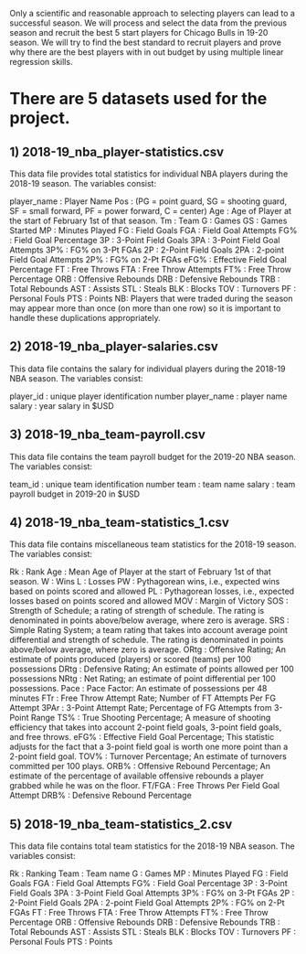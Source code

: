 Only a scientific and reasonable approach to selecting players can lead to a successful season. We will process and select the data from the previous season and recruit the best 5 start players for Chicago Bulls in 19-20 season.
We will try to find the best standard to recruit players and prove why there are the best players with in out budget by using multiple linear regression skills.



# There are 5 datasets used for the project.

## 1) 2018-19_nba_player-statistics.csv  
This data file provides total statistics for individual NBA players during the 2018-19 season. The variables consist:

player_name : Player Name
Pos :  (PG = point guard, SG = shooting guard, SF = small forward, PF = power forward, C = center) 
Age : Age of Player at the start of February 1st of that season.
Tm : Team
G : Games
GS : Games Started
MP : Minutes Played
FG : Field Goals
FGA : Field Goal Attempts
FG% : Field Goal Percentage
3P : 3-Point Field Goals
3PA : 3-Point Field Goal Attempts
3P% : FG% on 3-Pt FGAs
2P : 2-Point Field Goals
2PA : 2-point Field Goal Attempts
2P% : FG% on 2-Pt FGAs
eFG% : Effective Field Goal Percentage
FT : Free Throws
FTA : Free Throw Attempts
FT% : Free Throw Percentage
ORB : Offensive Rebounds
DRB : Defensive Rebounds
TRB : Total Rebounds
AST : Assists
STL : Steals
BLK : Blocks
TOV : Turnovers
PF : Personal Fouls
PTS : Points
NB: Players that were traded during the season may appear more than once (on more than one row) so it is important to handle these duplications appropriately.

 

## 2) 2018-19_nba_player-salaries.csv 
This data file contains the salary for individual players during the 2018-19 NBA season. The variables consist:

 player_id : unique player identification number
player_name : player name
salary : year salary in $USD
 

## 3) 2018-19_nba_team-payroll.csv 
This data file contains the team payroll budget for the 2019-20 NBA season. The variables consist:

team_id : unique team identification number
team : team name
salary : team payroll budget in 2019-20 in $USD
 

## 4) 2018-19_nba_team-statistics_1.csv 
This data file contains miscellaneous team statistics for the 2018-19 season. The variables consist:

Rk : Rank
Age : Mean Age of Player at the start of February 1st of that season.
W : Wins
L : Losses
PW : Pythagorean wins, i.e., expected wins based on points scored and allowed
PL : Pythagorean losses, i.e., expected losses based on points scored and allowed
MOV : Margin of Victory
SOS : Strength of Schedule; a rating of strength of schedule. The rating is denominated in points above/below average, where zero is average.
SRS : Simple Rating System; a team rating that takes into account average point differential and strength of schedule. The rating is denominated in points above/below average, where zero is average.
ORtg : Offensive Rating; An estimate of points produced (players) or scored (teams) per 100 possessions
DRtg : Defensive Rating; An estimate of points allowed per 100 possessions
NRtg : Net Rating; an estimate of point differential per 100 possessions.
Pace : Pace Factor: An estimate of possessions per 48 minutes
FTr : Free Throw Attempt Rate; Number of FT Attempts Per FG Attempt
3PAr : 3-Point Attempt Rate; Percentage of FG Attempts from 3-Point Range
TS% : True Shooting Percentage; A measure of shooting efficiency that takes into account 2-point field goals, 3-point field goals, and free throws.
eFG% : Effective Field Goal Percentage; This statistic adjusts for the fact that a 3-point field goal is worth one more point than a 2-point field goal.
TOV% : Turnover Percentage; An estimate of turnovers committed per 100 plays.
ORB% : Offensive Rebound Percentage; An estimate of the percentage of available offensive rebounds a player grabbed while he was on the floor.
FT/FGA : Free Throws Per Field Goal Attempt
DRB% : Defensive Rebound Percentage
 

## 5) 2018-19_nba_team-statistics_2.csv 
This data file contains total team statistics for the 2018-19 NBA season. The variables consist:

Rk : Ranking
Team : Team name
G : Games
MP : Minutes Played
FG : Field Goals
FGA : Field Goal Attempts
FG% : Field Goal Percentage
3P : 3-Point Field Goals
3PA : 3-Point Field Goal Attempts
3P% : FG% on 3-Pt FGAs
2P : 2-Point Field Goals
2PA : 2-point Field Goal Attempts
2P% : FG% on 2-Pt FGAs
FT : Free Throws
FTA : Free Throw Attempts
FT% : Free Throw Percentage
ORB : Offensive Rebounds
DRB : Defensive Rebounds
TRB : Total Rebounds
AST : Assists
STL : Steals
BLK : Blocks
TOV : Turnovers
PF : Personal Fouls
PTS : Points